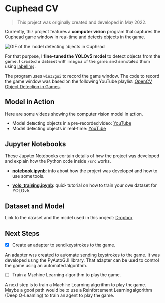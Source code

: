 # Cuphead CV

> This project was originally created and developed in May 2022.

Currently, this project features a **computer vision** program that captures the Cuphead game window in real-time
and detects objects in the game.

![GIF of the model detecting objects in Cuphead](/assets/demo.gif)

For that purpose, I **fine-tuned the YOLOv5 model** to detect objects from the game. I created a dataset with images of the game
and annotated them using [labelImg](https://github.com/HumanSignal/labelImg).

The program uses `win32gui` to
record the game window. The code to record the game window was based on the following YouTube playlist: [OpenCV Object Detection in Games](https://youtube.com/playlist?list=PL1m2M8LQlzfKtkKq2lK5xko4X-8EZzFPI&si=b61Np6aIG-HEVaFh).


## Model in Action

Here are some videos showing the computer vision model in action.

- Model detecting objects in a pre-recorded video: [YouTube](https://www.youtube.com/watch?v=3Q1Q1Q1Q1Q1)
- Model detecting objects in real-time: [YouTube](https://youtu.be/cdgi73MJAAU)


## Jupyter Notebooks

These Jupyter Notebooks contain details of how the project was
developed and explain how the Python code inside `/src` works.

- [**notebook.ipynb**](notebook.ipynb): info about how the project was developed and how to use some tools.

- [**yolo_training.ipynb**](yolo_training.ipynb): quick tutorial on how to train your own dataset for YOLOv5.


## Dataset and Model

Link to the dataset and the model used in this project:
[Dropbox](https://www.dropbox.com/scl/fo/wlfsiugr4xq0o515u3erg/AOrz403txT0kwlf0yHCguXc?rlkey=j63nkh8skhthr9rfnl7kmj78t&st=pu30wb6u&dl=0)


## Next Steps

- [x] Create an adapter to send keystrokes to the game.

An adapter was created to automate sending keystrokes to the game. It was developed using the PyAutoGUI library.
That adapter can be used to control the game using an automated algorithm.

- [ ] Train a Machine Learning algorithm to play the game.

A next step is to train a Machine Learning algorithm to play the game. Maybe a good path would be to use a Reinforcement Learning
algorithm (Deep Q-Learning) to train an agent to play the game.
